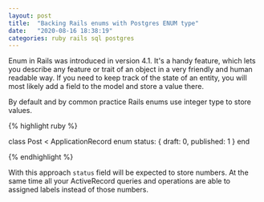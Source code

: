 ```yaml
---
layout: post
title:  "Backing Rails enums with Postgres ENUM type"
date:   "2020-08-16 18:38:19"
categories: ruby rails sql postgres
---
```

Enum in Rails was introduced in version 4.1. It's a handy feature, which lets
you describe any feature or trait of an object in a very friendly and human
readable way. If you need to keep track of the state of an entity, you will
most likely add a field to the model and store a value there.

By default and by common practice Rails enums use integer type to store values. 

{% highlight ruby %}

class Post < ApplicationRecord
  enum status: { draft: 0, published: 1 }
end

{% endhighlight %}

With this approach `status` field will be expected to store numbers. At the
same time all your ActiveRecord queries and operations are able to assigned
labels instead of those numbers.
